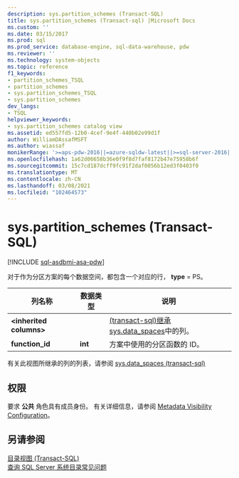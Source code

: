 ```yaml
---
description: sys.partition_schemes (Transact-SQL)
title: sys.partition_schemes (Transact-sql) |Microsoft Docs
ms.custom: ''
ms.date: 03/15/2017
ms.prod: sql
ms.prod_service: database-engine, sql-data-warehouse, pdw
ms.reviewer: ''
ms.technology: system-objects
ms.topic: reference
f1_keywords:
- partition_schemes_TSQL
- partition_schemes
- sys.partition_schemes_TSQL
- sys.partition_schemes
dev_langs:
- TSQL
helpviewer_keywords:
- sys.partition_schemes catalog view
ms.assetid: ed557fd5-12b0-4cef-9e4f-440b02e99d1f
author: WilliamDAssafMSFT
ms.author: wiassaf
monikerRange: '>=aps-pdw-2016||=azure-sqldw-latest||>=sql-server-2016||>=sql-server-linux-2017||=azuresqldb-mi-current'
ms.openlocfilehash: 1a62d06658b36e0f9f8d7faf8172b47e75958b6f
ms.sourcegitcommit: 15c7cd187dcff9fc91f2daf0056b12ed3f0403f0
ms.translationtype: MT
ms.contentlocale: zh-CN
ms.lasthandoff: 03/08/2021
ms.locfileid: "102464573"
---
```

# <a name="syspartition_schemes-transact-sql"></a>sys.partition_schemes (Transact-SQL)
[!INCLUDE [sql-asdbmi-asa-pdw](../../includes/applies-to-version/sql-asdbmi-asa-pdw.md)]

  对于作为分区方案的每个数据空间，都包含一个对应的行， **type** = PS。  
  
|列名称|数据类型|说明|  
|-----------------|---------------|-----------------|  
|**\<inherited columns>**||[&#40;transact-sql&#41;继承 sys.data_spaces](../../relational-databases/system-catalog-views/sys-data-spaces-transact-sql.md)中的列。|  
|**function_id**|**int**|方案中使用的分区函数的 ID。|  
  
 有关此视图所继承的列的列表，请参阅 [sys.data_spaces &#40;transact-sql&#41;](../../relational-databases/system-catalog-views/sys-data-spaces-transact-sql.md)  
  
## <a name="permissions"></a>权限  
 要求 **公共** 角色具有成员身份。 有关详细信息，请参阅 [Metadata Visibility Configuration](../../relational-databases/security/metadata-visibility-configuration.md)。  
  
## <a name="see-also"></a>另请参阅  
 [目录视图 (Transact-SQL)](../../relational-databases/system-catalog-views/catalog-views-transact-sql.md)   
 [查询 SQL Server 系统目录常见问题](../../relational-databases/system-catalog-views/querying-the-sql-server-system-catalog-faq.yml)  
  
  
